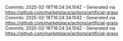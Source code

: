 Commits: 2025-02-18T16:24:34.104Z - Generated via https://github.com/marketplace/actions/artificial-grass
<br>
Commits: 2025-02-18T16:24:34.104Z - Generated via https://github.com/marketplace/actions/artificial-grass
<br>
Commits: 2025-02-18T16:24:34.104Z - Generated via https://github.com/marketplace/actions/artificial-grass
<br>
